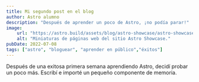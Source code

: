 ```yaml
---
title: Mi segundo post en el blog
author: Astro alumno
description: "Después de aprender un poco de Astro, ¡no podía parar!"
image: 
    url: "https://astro.build/assets/blog/astro-showcase/astro-showcase-screenshot.jpg"
    alt: "Miniaturas de páginas web del sitio Astro Showcase."
pubDate: 2022-07-08
tags: ["astro", "bloguear", "aprender en público","éxitos"]
---
```

Después de una exitosa primera semana aprendiendo Astro, decidí probar un poco más. Escribí e importé un pequeño componente de memoria.